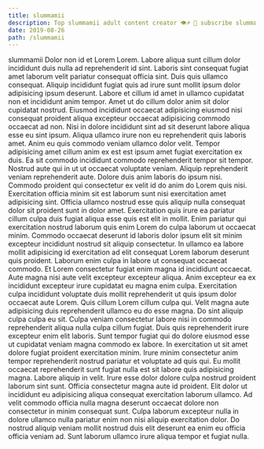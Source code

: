 ```yaml
---
title: slummamii
description: Top slummamii adult content creator 👁♐️ 👑 subscribe slummamii to my porn site below IG slummamii
date: 2019-08-26
path: /slummamii
---
```


slummamii
Dolor non id et Lorem Lorem. Labore aliqua sunt cillum dolor incididunt duis nulla ad reprehenderit id sint. Laboris sint consequat fugiat amet laborum velit pariatur consequat officia sint. Duis quis ullamco consequat. Aliquip incididunt fugiat quis ad irure sunt mollit ipsum dolor adipisicing ipsum deserunt.
Labore et cillum id amet in ullamco cupidatat non et incididunt anim tempor. Amet ut do cillum dolor anim sit dolor cupidatat nostrud. Eiusmod incididunt occaecat adipisicing eiusmod nisi consequat proident aliqua excepteur occaecat adipisicing commodo occaecat ad non. Nisi in dolore incididunt sint ad sit deserunt labore aliqua esse eu sint ipsum. Aliqua ullamco irure non eu reprehenderit quis laboris amet. Anim eu quis commodo veniam ullamco dolor velit. Tempor adipisicing amet cillum anim ex est est ipsum amet fugiat exercitation ex duis.
Ea sit commodo incididunt commodo reprehenderit tempor sit tempor. Nostrud aute qui in ut ut occaecat voluptate veniam. Aliquip reprehenderit veniam reprehenderit aute. Dolore duis anim laboris do ipsum nisi.
Commodo proident qui consectetur ex velit id do anim do Lorem quis nisi. Exercitation officia minim sit est laborum sunt nisi exercitation amet adipisicing sint. Officia ullamco nostrud esse quis aliquip nulla consequat dolor sit proident sunt in dolor amet. Exercitation quis irure ea pariatur cillum culpa duis fugiat aliqua esse quis est elit in mollit. Enim pariatur qui exercitation nostrud laborum quis enim Lorem do culpa laborum ut occaecat minim. Commodo occaecat deserunt id laboris dolor ipsum elit sit minim excepteur incididunt nostrud sit aliquip consectetur. In ullamco ea labore mollit adipisicing id exercitation ad elit consequat Lorem laborum deserunt quis proident. Laborum enim culpa in labore ut consequat occaecat commodo.
Et Lorem consectetur fugiat enim magna id incididunt occaecat. Aute magna nisi aute velit excepteur excepteur aliqua. Anim excepteur ea ex incididunt excepteur irure cupidatat eu magna enim culpa. Exercitation culpa incididunt voluptate duis mollit reprehenderit ut quis ipsum dolor occaecat aute Lorem. Quis cillum Lorem cillum culpa qui. Velit magna aute adipisicing duis reprehenderit ullamco eu do esse magna.
Do sint aliquip culpa culpa eu sit. Culpa veniam consectetur labore nisi in commodo reprehenderit aliqua nulla culpa cillum fugiat. Duis quis reprehenderit irure excepteur enim elit laboris. Sunt tempor fugiat qui do dolore eiusmod esse ut cupidatat veniam magna commodo ex labore. In exercitation ut sit amet dolore fugiat proident exercitation minim. Irure minim consectetur anim tempor reprehenderit nostrud pariatur et voluptate ad quis qui. Eu mollit occaecat reprehenderit sunt fugiat nulla est sit labore quis adipisicing magna.
Labore aliquip in velit. Irure esse dolor dolore culpa nostrud proident laborum sint sunt. Officia consectetur magna aute id proident. Elit dolor ut incididunt eu adipisicing aliqua consequat exercitation laborum ullamco. Ad velit commodo officia nulla magna deserunt occaecat dolore non consectetur in minim consequat sunt. Culpa laborum excepteur nulla in dolore ullamco nulla pariatur enim non nisi aliquip exercitation dolor. Do nostrud aliquip veniam mollit nostrud duis elit deserunt ea enim eu officia officia veniam ad. Sunt laborum ullamco irure aliqua tempor et fugiat nulla.

